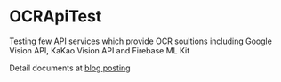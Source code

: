 # OCRApiTest
Testing few API services which provide OCR soultions including 
Google Vision API, KaKao Vision API and Firebase ML Kit

Detail documents at [blog posting](https://coooldoggy.github.io/2020/02/12/OCR.html)
